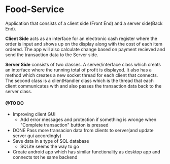 # Food-Service

Application that consists of a client side (Front End) and a server side(Back End).

**Client Side** acts as an interface for an electronic cash register where the order is input and shows up on the display along with the cost of each item ordered. The app will also calculate change based on payment recieved and send the transaction data to the Server side.

**Server Side** consists of two classes. A server/interface class which creats an interface where the running total of profit is displayed. It also has a method which creates a new socket thread for each client that connects. The second class is a clientHandler class which is the thread that each client communicates with and also passes the transaction data back to the server class. 


#### @TO DO ####
* Improving client GUI
    - Add error messages and protection if something is wronge when "Complete transaction" buttton is pressed
*  DONE Pass more transacion data from clients to server(and update server gui accordingly)
* Save data in a type of SQL database
    - SQLite seems the way to go
* Create android app which has similar functionality as desktop app and connects tot he same backend
